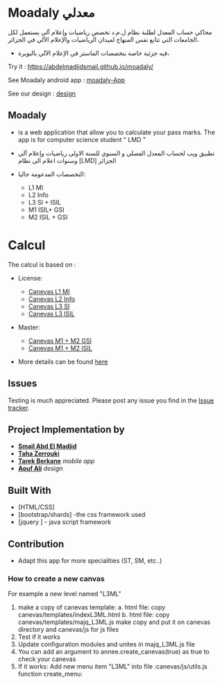 # Moadaly معدلي

محاكي حساب المعدل لطلبة نظام ل.م.د تخصص رياضيات وإعلام آلي
يستعمل لكل الجامعات التي تتابع نفس المنهاج لميدان الرياضيات والإعلام الآلي في الجزائر،

* فيه جزئية خاصة بتخصصات الماستر في الإعلام الآلي بالبويرة،

Try it : https://abdelmadjidsmail.github.io/moadaly/ 

See Moadaly android app : [moadaly-App](https://github.com/tarekDZ2019/moadaly-App)

See our design : [design](https://github.com/Sho-Oter/dynamic-grade-average-calculator)

## Moadaly

* is a web application that allow you to calculate your pass marks. The app is for computer science student " LMD "   
* تطبيق ويب لحساب المعدل الفصلي و السنوي للسنة الاولى  رياضيات وإعلام آلي وسنوات اعلام الى   نظام [LMD] الجزائر 

* التخصصات المدعومة حاليا:
  * L1 MI
  * L2 Info
  * L3 SI + ISIL
  * M1 ISIL+ GSI
  * M2 ISIL + GSI

# Calcul 
The calcul is based on :
* License:
	* [Canevas L1 MI](docs/L1MI.pdf)
	* [Canevas L2 Info](docs/L2info.pdf)
	* [Canevas L3 SI ](docs/L3SI.pdf)
	* [Canevas L3 ISIL ](docs/L3ISIL.pdf)
* Master:
	* [Canevas M1 + M2 GSI](docs/MGSI.pdf)
	* [Canevas M1 + M2 ISIL](docs/MISIL.pdf)	

* More details can be found  [here](http://dpinfo.univ-bouira.dz/?page_id=22) 

## Issues
Testing is much appreciated. Please post any issue you find in the [Issue tracker](https://github.com/Abdelmadjidsmail/moadaly/issues).



## Project Implementation by 
* [**Smail Abd El Madjid**](https://github.com/Abdelmadjidsmail/)
* [**Taha Zerrouki**](https://github.com/linuxscout/)
* [**Tarek Berkane**](https://github.com/tarekDZ2019) *mobile app*
* [**Aouf Ali**](https://github.com/Sho-Oter)  *design* 

## Built With
* [HTML/CSS]
* [bootstrap/shards] -the  css framework  used 
* [jquery ]   - java script framework

## Contribution
* Adapt this app for more specialities (ST, SM, etc..)

### How to create a new canvas
For example a new level named "L3ML"

1. make a copy of canevas template:
 a. html file: copy canevas/templates/indexL3ML.html
 b. html file: copy canevas/templates/majq_L3ML.js
 make copy and put it on canevas directory and canevas/js for js files
2. Test if it works
3. Update configuration modules and unites in majq_L3ML.js file
4. You can add an argument to  annee.create_canevas(true) as true to check your canevas
5. If it works: Add new menu item "L3ML"
into file :canevas/js/utils.js function create_menu: 










